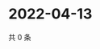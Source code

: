 # 2022-04-13

共 0 条

<!-- BEGIN WEIBO -->
<!-- 最后更新时间 Wed Apr 13 2022 03:10:54 GMT+0800 (China Standard Time) -->

<!-- END WEIBO -->
